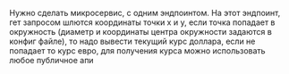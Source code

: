 Нужно сделать микросервис, с одним эндпоинтом. На этот эндпоинт, гет запросом шлются координаты точки х и у, если точка попадает в окружность (диаметр и координаты центра окружности задаются в конфиг файле), то надо вывести текущий курс доллара, если не попадает то курс евро, для получения курса можно использовать любое публичное апи
